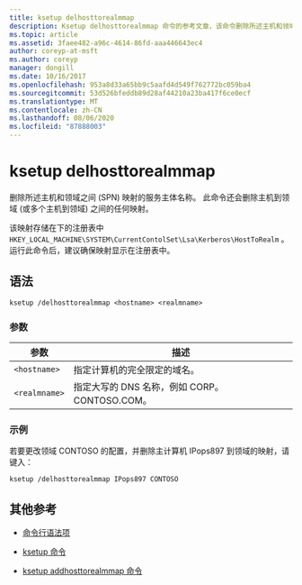 ```yaml
---
title: ksetup delhosttorealmmap
description: Ksetup delhosttorealmmap 命令的参考文章，该命令删除所述主机和领域之间 (SPN) 映射的服务主体名称。
ms.topic: article
ms.assetid: 3faee482-a96c-4614-86fd-aaa446643ec4
author: coreyp-at-msft
ms.author: coreyp
manager: dongill
ms.date: 10/16/2017
ms.openlocfilehash: 953a8d33a65bb9c5aafd4d549f762772bc059ba4
ms.sourcegitcommit: 53d526bfeddb89d28af44210a23ba417f6ce0ecf
ms.translationtype: MT
ms.contentlocale: zh-CN
ms.lasthandoff: 08/06/2020
ms.locfileid: "87888003"
---
```

# <a name="ksetup-delhosttorealmmap"></a>ksetup delhosttorealmmap

删除所述主机和领域之间 (SPN) 映射的服务主体名称。 此命令还会删除主机到领域 (或多个主机到领域) 之间的任何映射。

该映射存储在下的注册表中 `HKEY_LOCAL_MACHINE\SYSTEM\CurrentContolSet\Lsa\Kerberos\HostToRealm` 。 运行此命令后，建议确保映射显示在注册表中。

## <a name="syntax"></a>语法

```
ksetup /delhosttorealmmap <hostname> <realmname>
```

### <a name="parameters"></a>参数

| 参数 | 描述 |
| --------- | ----------- |
| `<hostname>` | 指定计算机的完全限定的域名。 |
| `<realmname>` | 指定大写的 DNS 名称，例如 CORP。CONTOSO.COM。 |

### <a name="examples"></a>示例

若要更改领域 CONTOSO 的配置，并删除主计算机 IPops897 到领域的映射，请键入：

```
ksetup /delhosttorealmmap IPops897 CONTOSO
```

## <a name="additional-references"></a>其他参考

- [命令行语法项](command-line-syntax-key.md)

- [ksetup 命令](ksetup.md)

- [ksetup addhosttorealmmap 命令](ksetup-addhosttorealmmap.md)
